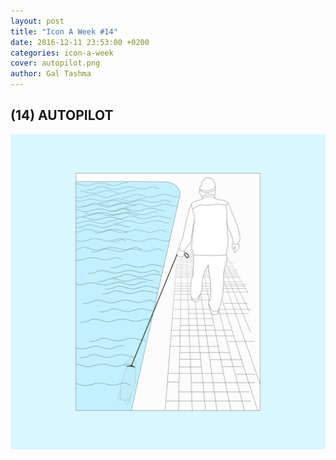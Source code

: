 ```yaml
---
layout: post
title: "Icon A Week #14"
date: 2016-12-11 23:53:00 +0200
categories: icon-a-week
cover: autopilot.png
author: Gal Tashma
---
```


## (14) AUTOPILOT
![](/assets/img/autopilot.png)
